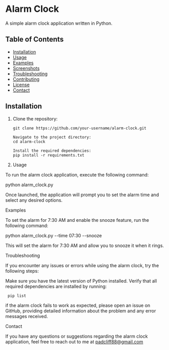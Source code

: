 # Alarm Clock

A simple alarm clock application written in Python.

## Table of Contents
- [Installation](#installation)
- [Usage](#usage)
- [Examples](#examples)
- [Screenshots](#screenshots)
- [Troubleshooting](#troubleshooting)
- [Contributing](#contributing)
- [License](#license)
- [Contact](#contact)

## Installation

1. Clone the repository:

   ```shell
   git clone https://github.com/your-username/alarm-clock.git

   Navigate to the project directory:
   cd alarm-clock

   Install the required dependencies:
   pip install -r requirements.txt

2. Usage

  To run the alarm clock application, execute the following command:

  python alarm_clock.py
  
Once launched, the application will prompt you to set the alarm time and select any desired options.

Examples

To set the alarm for 7:30 AM and enable the snooze feature, run the following command:

python alarm_clock.py --time 07:30 --snooze

This will set the alarm for 7:30 AM and allow you to snooze it when it rings.

Troubleshooting

If you encounter any issues or errors while using the alarm clock, try the following steps:

Make sure you have the latest version of Python installed.
Verify that all required dependencies are installed by running:

     pip list
if the alarm clock fails to work as expected, please open an issue on GitHub, providing detailed information about the problem and any error messages received.

Contact

If you have any questions or suggestions regarding the alarm clock application, feel free to reach out to me at padcliff88@gmail.com


   

